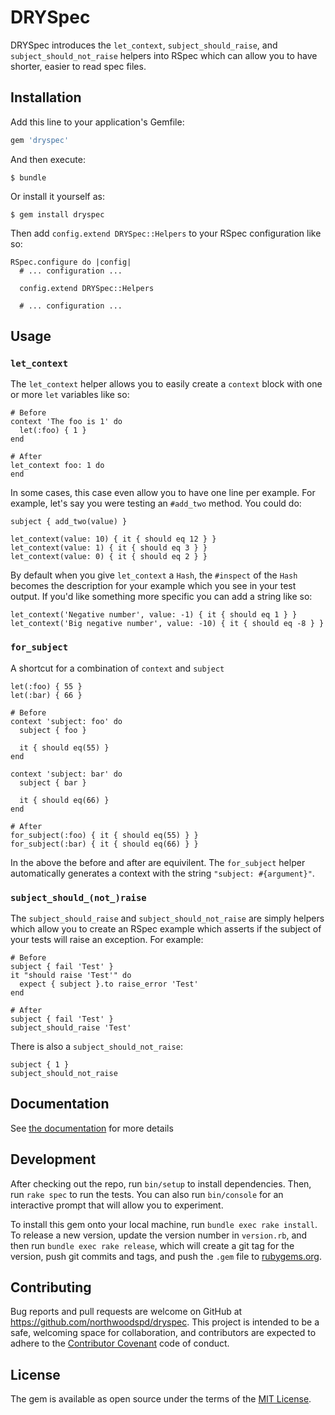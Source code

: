 # DRYSpec

DRYSpec introduces the `let_context`, `subject_should_raise`, and `subject_should_not_raise` helpers into RSpec which can allow you to have shorter, easier to read spec files.

## Installation

Add this line to your application's Gemfile:

```ruby
gem 'dryspec'
```

And then execute:

    $ bundle

Or install it yourself as:

    $ gem install dryspec

Then add `config.extend DRYSpec::Helpers` to your RSpec configuration like so:

    RSpec.configure do |config|
      # ... configuration ...

      config.extend DRYSpec::Helpers

      # ... configuration ...

## Usage

### `let_context`

The `let_context` helper allows you to easily create a `context` block with one or more `let` variables like so:

    # Before
    context 'The foo is 1' do
      let(:foo) { 1 }
    end

    # After
    let_context foo: 1 do
    end

In some cases, this case even allow you to have one line per example.  For example, let's say you were testing an `#add_two` method.  You could do:

    subject { add_two(value) }

    let_context(value: 10) { it { should eq 12 } }
    let_context(value: 1) { it { should eq 3 } }
    let_context(value: 0) { it { should eq 2 } }

By default when you give `let_context` a `Hash`, the `#inspect` of the `Hash` becomes the description for your example which you see in your test output.  If you'd like something more specific you can add a string like so:

    let_context('Negative number', value: -1) { it { should eq 1 } }
    let_context('Big negative number', value: -10) { it { should eq -8 } }

### `for_subject`

A shortcut for a combination of `context` and `subject`

    let(:foo) { 55 }
    let(:bar) { 66 }

    # Before
    context 'subject: foo' do
      subject { foo }

      it { should eq(55) }
    end

    context 'subject: bar' do
      subject { bar }

      it { should eq(66) }
    end

    # After
    for_subject(:foo) { it { should eq(55) } }
    for_subject(:bar) { it { should eq(66) } }

In the above the before and after are equivilent.  The `for_subject` helper automatically generates a context with the string `"subject: #{argument}"`.

### `subject_should_(not_)raise`

The `subject_should_raise` and `subject_should_not_raise` are simply helpers which allow you to create an RSpec example which asserts if the subject of your tests will raise an exception.  For example:

    # Before
    subject { fail 'Test' }
    it "should raise 'Test'" do
      expect { subject }.to raise_error 'Test'
    end

    # After
    subject { fail 'Test' }
    subject_should_raise 'Test'

There is also a `subject_should_not_raise`:

    subject { 1 }
    subject_should_not_raise

## Documentation

See [the documentation](TODO) for more details

## Development

After checking out the repo, run `bin/setup` to install dependencies. Then, run `rake spec` to run the tests. You can also run `bin/console` for an interactive prompt that will allow you to experiment.

To install this gem onto your local machine, run `bundle exec rake install`. To release a new version, update the version number in `version.rb`, and then run `bundle exec rake release`, which will create a git tag for the version, push git commits and tags, and push the `.gem` file to [rubygems.org](https://rubygems.org).

## Contributing

Bug reports and pull requests are welcome on GitHub at https://github.com/northwoodspd/dryspec. This project is intended to be a safe, welcoming space for collaboration, and contributors are expected to adhere to the [Contributor Covenant](http://contributor-covenant.org) code of conduct.


## License

The gem is available as open source under the terms of the [MIT License](http://opensource.org/licenses/MIT).

